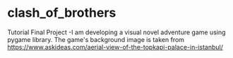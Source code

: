 # clash_of_brothers
Tutorial Final Project
-I am developing a visual novel adventure game using pygame library. The game's background image is taken from https://www.askideas.com/aerial-view-of-the-topkapi-palace-in-istanbul/ 

